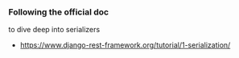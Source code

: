### Following the official doc

to dive deep into serializers

- https://www.django-rest-framework.org/tutorial/1-serialization/
